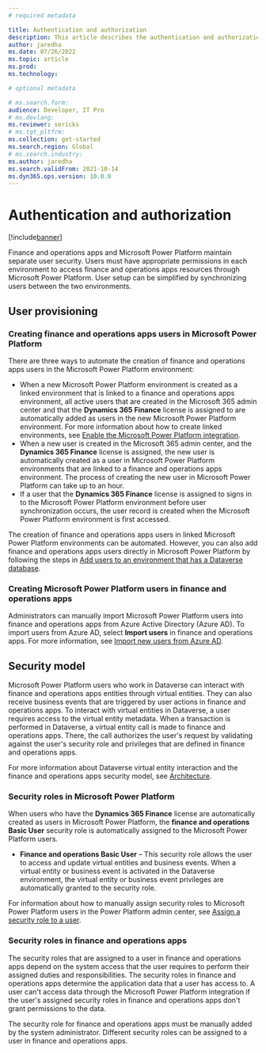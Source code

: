 ```yaml
---
# required metadata

title: Authentication and authorization
description: This article describes the authentication and authorization models for user synchronization and permissions between finance and operations apps and Microsoft Power Platform. 
author: jaredha
ms.date: 07/26/2022
ms.topic: article
ms.prod:
ms.technology: 

# optional metadata

# ms.search.form:
audience: Developer, IT Pro
# ms.devlang: 
ms.reviewer: sericks
# ms.tgt_pltfrm: 
ms.collection: get-started
ms.search.region: Global
# ms.search.industry:
ms.author: jaredha
ms.search.validFrom: 2021-10-14
ms.dyn365.ops.version: 10.0.0
---
```

# Authentication and authorization

[!include[banner](../includes/banner.md)]



Finance and operations apps and Microsoft Power Platform maintain separate user security. Users must have appropriate permissions in each environment to access finance and operations apps resources through Microsoft Power Platform. User setup can be simplified by synchronizing users between the two environments.

## User provisioning

### Creating finance and operations apps users in Microsoft Power Platform

There are three ways to automate the creation of finance and operations apps users in the Microsoft Power Platform environment:

- When a new Microsoft Power Platform environment is created as a linked environment that is linked to a finance and operations apps environment, all active users that are created in the Microsoft 365 admin center and that the **Dynamics 365 Finance** license is assigned to are automatically added as users in the new Microsoft Power Platform environment. For more information about how to create linked environments, see [Enable the Microsoft Power Platform integration](./enable-power-platform-integration.md).
- When a new user is created in the Microsoft 365 admin center, and the **Dynamics 365 Finance** license is assigned, the new user is automatically created as a user in Microsoft Power Platform environments that are linked to a finance and operations apps environment. The process of creating the new user in Microsoft Power Platform can take up to an hour.
- If a user that the **Dynamics 365 Finance** license is assigned to signs in to the Microsoft Power Platform environment before user synchronization occurs, the user record is created when the Microsoft Power Platform environment is first accessed.

The creation of finance and operations apps users in linked Microsoft Power Platform environments can be automated. However, you can also add finance and operations apps users directly in Microsoft Power Platform by following the steps in [Add users to an environment that has a Dataverse database](/power-platform/admin/add-users-to-environment#add-users-to-an-environment-that-has-a-dataverse-database).

### Creating Microsoft Power Platform users in finance and operations apps

Administrators can manually import Microsoft Power Platform users into finance and operations apps from Azure Active Directory (Azure AD). To import users from Azure AD, select **Import users** in finance and operations apps. For more information, see [Import new users from Azure AD](../sysadmin/tasks/create-new-users.md#import-new-users-from-azure-ad).

## Security model

Microsoft Power Platform users who work in Dataverse can interact with finance and operations apps entities through virtual entities. They can also receive business events that are triggered by user actions in finance and operations apps. To interact with virtual entities in Dataverse, a user requires access to the virtual entity metadata. When a transaction is performed in Dataverse, a virtual entity call is made to finance and operations apps. There, the call authorizes the user's request by validating against the user's security role and privileges that are defined in finance and operations apps.

For more information about Dataverse virtual entity interaction and the finance and operations apps security model, see [Architecture](virtual-entities-overview.md#architecture).

### Security roles in Microsoft Power Platform

When users who have the **Dynamics 365 Finance** license are automatically created as users in Microsoft Power Platform, the **finance and operations Basic User** security role is automatically assigned to the Microsoft Power Platform users.

- **Finance and operations Basic User** – This security role allows the user to access and update virtual entities and business events. When a virtual entity or business event is activated in the Dataverse environment, the virtual entity or business event privileges are automatically granted to the security role.

For information about how to manually assign security roles to Microsoft Power Platform users in the Power Platform admin center, see [Assign a security role to a user](/power-platform/admin/assign-security-roles).

### Security roles in finance and operations apps

The security roles that are assigned to a user in finance and operations apps depend on the system access that the user requires to perform their assigned duties and responsibilities. The security roles in finance and operations apps determine the application data that a user has access to. A user can't access data through the Microsoft Power Platform integration if the user's assigned security roles in finance and operations apps don't grant permissions to the data.

The security role for finance and operations apps must be manually added by the system administrator. Different security roles can be assigned to a user in finance and operations apps.

